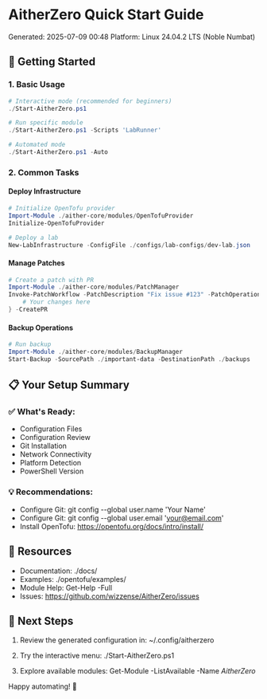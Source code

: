 # AitherZero Quick Start Guide
Generated: 2025-07-09 00:48
Platform: Linux 24.04.2 LTS (Noble Numbat)

## 🚀 Getting Started

### 1. Basic Usage
```powershell
# Interactive mode (recommended for beginners)
./Start-AitherZero.ps1

# Run specific module
./Start-AitherZero.ps1 -Scripts 'LabRunner'

# Automated mode
./Start-AitherZero.ps1 -Auto
```

### 2. Common Tasks

#### Deploy Infrastructure
```powershell
# Initialize OpenTofu provider
Import-Module ./aither-core/modules/OpenTofuProvider
Initialize-OpenTofuProvider

# Deploy a lab
New-LabInfrastructure -ConfigFile ./configs/lab-configs/dev-lab.json
```

#### Manage Patches
```powershell
# Create a patch with PR
Import-Module ./aither-core/modules/PatchManager
Invoke-PatchWorkflow -PatchDescription "Fix issue #123" -PatchOperation {
    # Your changes here
} -CreatePR
```

#### Backup Operations
```powershell
# Run backup
Import-Module ./aither-core/modules/BackupManager
Start-Backup -SourcePath ./important-data -DestinationPath ./backups
```

## 📋 Your Setup Summary

### ✅ What's Ready:
- Configuration Files
- Configuration Review
- Git Installation
- Network Connectivity
- Platform Detection
- PowerShell Version

### 💡 Recommendations:
- Configure Git: git config --global user.name 'Your Name'
- Configure Git: git config --global user.email 'your@email.com'
- Install OpenTofu: https://opentofu.org/docs/intro/install/
## 🔗 Resources

- Documentation: ./docs/
- Examples: ./opentofu/examples/
- Module Help: Get-Help <ModuleName> -Full
- Issues: https://github.com/wizzense/AitherZero/issues

## 🎯 Next Steps

1. Review the generated configuration in:
   ~/.config/aitherzero

2. Try the interactive menu:
   ./Start-AitherZero.ps1

3. Explore available modules:
   Get-Module -ListAvailable -Name *AitherZero*

Happy automating! 🚀
